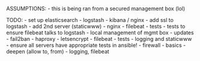 ASSUMPTIONS:
    - this is being ran from a secured management box (lol)

TODO:
    - set up elasticsearch
        - logstash
        - kibana / nginx
    - add ssl to logstash
    - add 2nd server (staticwww)
        - nginx
        - filebeat
        - tests
    - tests to ensure filebeat talks to logstash
    - local management of mgmt box
    - updates
    - fail2ban
    - haproxy
        - letsencrypt
        - filebeat
        - tests
        - logging and staticwww
    - ensure all servers have appropriate tests in ansible!
    - firewall
        - basics
        - deepen (allow to, from)
        - logging, filebeat
